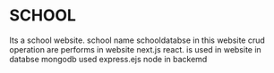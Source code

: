 # SCHOOL
Its a school website. school name schooldatabse in this website crud operation are performs in website
next.js react. is used in website in databse mongodb used express.ejs node in backemd

